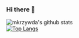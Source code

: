 ### Hi there 👋

![mkrzywda's github stats](https://github-readme-stats.vercel.app/api?username=mkrzywda&show_icons=true&theme=radical)   
[![Top Langs](https://github-readme-stats.vercel.app/api/top-langs/?username=mkrzywda&layout=compact)](https://github.com/anuraghazra/github-readme-stats)

<!--
**mkrzywda/mkrzywda** is a ✨ _special_ ✨ repository because its `README.md` (this file) appears on your GitHub profile.

Here are some ideas to get you started:

- 🔭 I’m currently working on [MK Knowledge Graph](https://github.com/mkrzywda/MKKnowledgeGraph)
- 🌱 I’m currently learning Rust and GraphQL.
- 👯 I’m looking to collaborate on Graph Data Science/Machine Learning projects
- 🤔 I’m looking for help with Rust and Haskell Programming.
- 💬 Ask me about graph algorithm, neural networks and federated learning.
- 📫 How to reach me: [Twitter](https://twitter.com/mackrzywda), [Email](maciej.krzywdaa@gmail.com)
- 😄 Pronouns: he/him
-->
